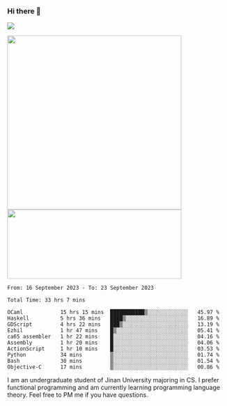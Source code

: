 ### Hi there 👋

<!--
**pe200012/pe200012** is a ✨ _special_ ✨ repository because its `README.md` (this file) appears on your GitHub profile.

Here are some ideas to get you started:

- 🔭 I’m currently working on ...
- 🌱 I’m currently learning ...
- 👯 I’m looking to collaborate on ...
- 🤔 I’m looking for help with ...
- 💬 Ask me about ...
- 📫 How to reach me: ...
- 😄 Pronouns: ...
- ⚡ Fun fact: ...
-->
![](https://www.codewars.com/users/pe200012/badges/large)
<p>
    <img width="400em" src="https://github-readme-stats-git-masterrstaa-rickstaa.vercel.app/api?username=pe200012&show_icons=true&icon_color=f44336&title_color=757de8&rank_icon=github">
    <img width="400em" height="159em" src="https://github-readme-stats-git-masterrstaa-rickstaa.vercel.app/api/top-langs/?username=pe200012&hide=html,cmake,css&title_color=757de8&layout=compact">
</p>

<!--START_SECTION:waka-->

```all_time
From: 16 September 2023 - To: 23 September 2023

Total Time: 33 hrs 7 mins

OCaml            15 hrs 15 mins  ███████████▒░░░░░░░░░░░░░   45.97 %
Haskell          5 hrs 36 mins   ████▒░░░░░░░░░░░░░░░░░░░░   16.89 %
GDScript         4 hrs 22 mins   ███▒░░░░░░░░░░░░░░░░░░░░░   13.19 %
Ezhil            1 hr 47 mins    █▒░░░░░░░░░░░░░░░░░░░░░░░   05.41 %
ca65 assembler   1 hr 22 mins    █░░░░░░░░░░░░░░░░░░░░░░░░   04.16 %
Assembly         1 hr 20 mins    █░░░░░░░░░░░░░░░░░░░░░░░░   04.06 %
ActionScript     1 hr 10 mins    █░░░░░░░░░░░░░░░░░░░░░░░░   03.53 %
Python           34 mins         ▒░░░░░░░░░░░░░░░░░░░░░░░░   01.74 %
Bash             30 mins         ▒░░░░░░░░░░░░░░░░░░░░░░░░   01.54 %
Objective-C      17 mins         ▒░░░░░░░░░░░░░░░░░░░░░░░░   00.86 %
```

<!--END_SECTION:waka-->

I am an undergraduate student of Jinan University majoring in CS. I prefer functional programming and am currently learning programming language theory. Feel free to PM me if you have questions.
